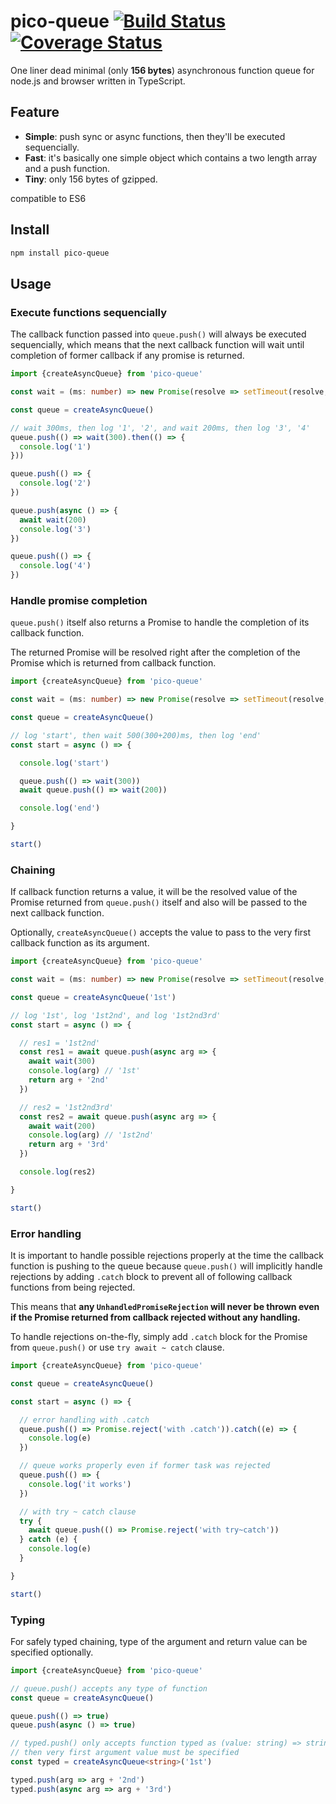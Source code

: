 # pico-queue [![Build Status](https://travis-ci.org/Yuhsak/pico-queue.svg?branch=main)](https://travis-ci.org/Yuhsak/pico-queue) [![Coverage Status](https://coveralls.io/repos/github/Yuhsak/pico-queue/badge.svg?branch=main)](https://coveralls.io/github/Yuhsak/pico-queue?branch=main)

One liner dead minimal (only **156 bytes**) asynchronous function queue for node.js and browser written in TypeScript.

## Feature

- **Simple**: push sync or async functions, then they'll be executed sequencially.
- **Fast**: it's basically one simple object which contains a two length array and a push function.
- **Tiny**: only 156 bytes of gzipped.

compatible to ES6

## Install

```sh
npm install pico-queue
```

## Usage

### Execute functions sequencially

The callback function passed into `queue.push()` will always be executed sequencially, which means that the next callback function will wait until completion of former callback if any promise is returned.

```ts
import {createAsyncQueue} from 'pico-queue'

const wait = (ms: number) => new Promise(resolve => setTimeout(resolve, ms))

const queue = createAsyncQueue()

// wait 300ms, then log '1', '2', and wait 200ms, then log '3', '4'
queue.push(() => wait(300).then(() => {
  console.log('1')
}))

queue.push(() => {
  console.log('2')
})

queue.push(async () => {
  await wait(200)
  console.log('3')
})

queue.push(() => {
  console.log('4')
})
```

### Handle promise completion

`queue.push()` itself also returns a Promise to handle the completion of its callback function.

The returned Promise will be resolved right after the completion of the Promise which is returned from callback function.

```ts
import {createAsyncQueue} from 'pico-queue'

const wait = (ms: number) => new Promise(resolve => setTimeout(resolve, ms))

const queue = createAsyncQueue()

// log 'start', then wait 500(300+200)ms, then log 'end'
const start = async () => {

  console.log('start')

  queue.push(() => wait(300))
  await queue.push(() => wait(200))

  console.log('end')

}

start()
```

### Chaining

If callback function returns a value, it will be the resolved value of the Promise returned from `queue.push()` itself and also will be passed to the next callback function.

Optionally, `createAsyncQueue()` accepts the value to pass to the very first callback function as its argument.

```ts
import {createAsyncQueue} from 'pico-queue'

const wait = (ms: number) => new Promise(resolve => setTimeout(resolve, ms))

const queue = createAsyncQueue('1st')

// log '1st', log '1st2nd', and log '1st2nd3rd'
const start = async () => {

  // res1 = '1st2nd'
  const res1 = await queue.push(async arg => {
    await wait(300)
    console.log(arg) // '1st'
    return arg + '2nd'
  })

  // res2 = '1st2nd3rd'
  const res2 = await queue.push(async arg => {
    await wait(200)
    console.log(arg) // '1st2nd'
    return arg + '3rd'
  })

  console.log(res2)

}

start()
```

### Error handling

It is important to handle possible rejections properly at the time the callback function is pushing to the queue because `queue.push()` will implicitly handle rejections by adding `.catch` block to prevent all of following callback functions from being rejected.

This means that **any `UnhandledPromiseRejection` will never be thrown even if the Promise returned from callback rejected without any handling.**

To handle rejections on-the-fly, simply add `.catch` block for the Promise from `queue.push()` or use `try await ~ catch` clause.

```ts
import {createAsyncQueue} from 'pico-queue'

const queue = createAsyncQueue()

const start = async () => {

  // error handling with .catch
  queue.push(() => Promise.reject('with .catch')).catch((e) => {
    console.log(e)
  })

  // queue works properly even if former task was rejected
  queue.push(() => {
    console.log('it works')
  })

  // with try ~ catch clause
  try {
    await queue.push(() => Promise.reject('with try~catch'))
  } catch (e) {
    console.log(e)
  }

}

start()
```

### Typing

For safely typed chaining, type of the argument and return value can be specified optionally.

```ts
import {createAsyncQueue} from 'pico-queue'

// queue.push() accepts any type of function
const queue = createAsyncQueue()

queue.push(() => true)
queue.push(async () => true)

// typed.push() only accepts function typed as (value: string) => string
// then very first argument value must be specified
const typed = createAsyncQueue<string>('1st')

typed.push(arg => arg + '2nd')
typed.push(async arg => arg + '3rd')
